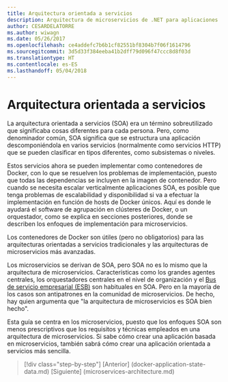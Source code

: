 ```yaml
---
title: Arquitectura orientada a servicios
description: Arquitectura de microservicios de .NET para aplicaciones .NET en contenedor | Arquitectura orientada a servicios
author: CESARDELATORRE
ms.author: wiwagn
ms.date: 05/26/2017
ms.openlocfilehash: ce4addefc7b6b1cf82551bf8304b7f06f1614796
ms.sourcegitcommit: 3d5d33f384eeba41b2dff79d096f47ccc8d8f03d
ms.translationtype: HT
ms.contentlocale: es-ES
ms.lasthandoff: 05/04/2018
---
```

# <a name="service-oriented-architecture"></a>Arquitectura orientada a servicios 

La arquitectura orientada a servicios (SOA) era un término sobreutilizado que significaba cosas diferentes para cada persona. Pero, como denominador común, SOA significa que se estructura una aplicación descomponiéndola en varios servicios (normalmente como servicios HTTP) que se pueden clasificar en tipos diferentes, como subsistemas o niveles.

Estos servicios ahora se pueden implementar como contenedores de Docker, con lo que se resuelven los problemas de implementación, puesto que todas las dependencias se incluyen en la imagen de contenedor. Pero cuando se necesita escalar verticalmente aplicaciones SOA, es posible que tenga problemas de escalabilidad y disponibilidad si va a efectuar la implementación en función de hosts de Docker únicos. Aquí es donde le ayudará el software de agrupación en clústeres de Docker, o un orquestador, como se explica en secciones posteriores, donde se describen los enfoques de implementación para microservicios.

Los contenedores de Docker son útiles (pero no obligatorios) para las arquitecturas orientadas a servicios tradicionales y las arquitecturas de microservicios más avanzadas.

Los microservicios se derivan de SOA, pero SOA no es lo mismo que la arquitectura de microservicios. Características como los grandes agentes centrales, los orquestadores centrales en el nivel de organización y el [Bus de servicio empresarial (ESB)](https://en.wikipedia.org/wiki/Enterprise_service_bus) son habituales en SOA. Pero en la mayoría de los casos son antipatrones en la comunidad de microservicios. De hecho, hay quien argumenta que "la arquitectura de microservicios es SOA bien hecho".

Esta guía se centra en los microservicios, puesto que los enfoques SOA son menos prescriptivos que los requisitos y técnicas empleados en una arquitectura de microservicios. Si sabe cómo crear una aplicación basada en microservicios, también sabrá cómo crear una aplicación orientada a servicios más sencilla.




>[!div class="step-by-step"]
[Anterior] (docker-application-state-data.md) [Siguiente] (microservices-architecture.md)
